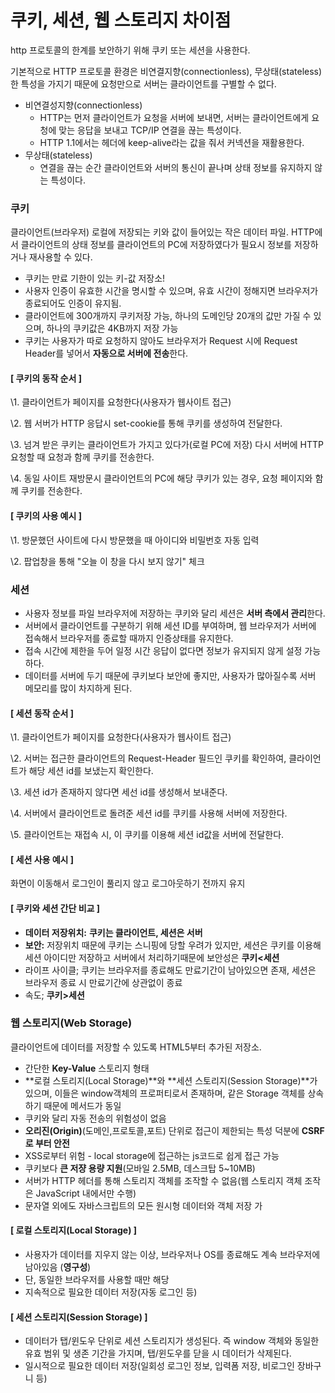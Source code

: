 # 쿠키, 세션, 웹 스토리지 차이점

http 프로토콜의 한계를 보안하기 위해 쿠키 또는 세션을 사용한다.

기본적으로 HTTP 프로토콜 환경은 비연결지향(connectionless), 무상태(stateless)한 특성을 가지기 때문에 요청만으로 서버는 클라이언트를 구별할 수 없다.

- 비연결성지향(connectionless)
  - HTTP는 먼저 클라이언트가 요청을 서버에 보내면, 서버는 클라이언트에게 요청에 맞는 응답을 보내고 TCP/IP 연결을 끊는 특성이다.
  - HTTP 1.1에서는 헤더에 keep-alive라는 값을 줘서 커넥션을 재활용한다.
- 무상태(stateless)
  - 연결을 끊는 순간 클라이언트와 서버의 통신이 끝나며 상태 정보를 유지하지 않는 특성이다.

### **쿠키**

클라이언트(브라우저) 로컬에 저장되는 키와 값이 들어있는 작은 데이터 파일. HTTP에서 클라이언트의 상태 정보를 클라이언트의 PC에 저장하였다가 필요시 정보를 저장하거나 재사용할 수 있다.

- 쿠키는 만료 기한이 있는 키-값 저장소!
- 사용자 인증이 유효한 시간을 명시할 수 있으며, 유효 시간이 정해지면 브라우저가 종료되어도 인증이 유지됨.
- 클라이언트에 300개까지 쿠키저장 가능, 하나의 도메인당 20개의 값만 가질 수 있으며, 하나의 쿠키값은 4KB까지 저장 가능
- 쿠키는 사용자가 따로 요청하지 않아도 브라우저가 Request 시에 Request Header를 넣어서 **자동으로 서버에 전송**한다.

#### **[ 쿠키의 동작 순서 ]**

\1. 클라이언트가 페이지를 요청한다(사용자가 웹사이트 접근)

\2. 웹 서버가 HTTP 응답시 set-cookie를 통해 쿠키를 생성하여 전달한다.

\3. 넘겨 받은 쿠키는 클라이언트가 가지고 있다가(로컬 PC에 저장) 다시 서버에 HTTP 요청할 때 요청과 함께 쿠키를 전송한다.

\4. 동일 사이트 재방문시 클라이언트의 PC에 해당 쿠키가 있는 경우, 요청 페이지와 함께 쿠키를 전송한다.



#### **[ 쿠키의 사용 예시 ]**

\1. 방문했던 사이트에 다시 방문했을 때 아이디와 비밀번호 자동 입력

\2. 팝업창을 통해 "오늘 이 창을 다시 보지 않기" 체크



### **세션**

- 사용자 정보를 파일 브라우저에 저장하는 쿠키와 달리 세션은 **서버 측에서 관리**한다.
- 서버에서 클라이언트를 구분하기 위해 세션 ID를 부여하며, 웹 브라우저가 서버에 접속해서 브라우저를 종료할 때까지 인증상태를 유지한다.
- 접속 시간에 제한을 두어 일정 시간 응답이 없다면 정보가 유지되지 않게 설정 가능하다.
- 데이터를 서버에 두기 때문에 쿠키보다 보안에 좋지만, 사용자가 많아질수록 서버 메모리를 많이 차지하게 된다.

#### **[ 세션 동작 순서 ]**

\1. 클라이언트가 페이지를 요청한다(사용자가 웹사이트 접근)

\2. 서버는 접근한 클라이언트의 Request-Header 필드인 쿠키를 확인하여, 클라이언트가 해당 세션 id를 보냈는지 확인한다.

\3. 세션 id가 존재하지 않다면 세선 id를 생성해서 보내준다.

\4. 서버에서 클라이언트로 돌려준 세션 id를 쿠키를 사용해 서버에 저장한다.

\5. 클라이언트는 재접속 시, 이 쿠키를 이용해 세션 id값을 서버에 전달한다.﻿



#### **[ 세션 사용 예시 ]**

화면이 이동해서 로그인이 풀리지 않고 로그아웃하기 전까지 유지

#### **[ 쿠키와 세션 간단 비교 ]**

- **데이터 저장위치:** **쿠키는 클라이언트, 세션은 서버**
- **보안:** 저장위치 때문에 쿠키는 스니핑에 당할 우려가 있지만, 세션은 쿠키를 이용해 세션 아이디만 저장하고 서버에서 처리하기때문에 보안성은 **쿠키<세션**
- 라이프 사이클; 쿠키는 브라우저를 종료해도 만료기간이 남아있으면 존재, 세션은 브라우저 종료 시 만료기간에 상관없이 종료
- 속도; **쿠키>세션**

### **웹 스토리지(Web Storage)**

클라이언트에 데이터를 저장할 수 있도록 HTML5부터 추가된 저장소. 

- 간단한 **Key-Value** 스토리지 형태
- **로컬 스토리지(Local Storage)**와 **세션 스토리지(Session Storage)**가 있으며, 이들은 window객체의 프로퍼티로서 존재하며, 같은 Storage 객체를 상속하기 때문에 메서드가 동일
- 쿠키와 달리 자동 전송의 위험성이 없음
- **오리진(Origin)**(도메인,프로토콜,포트) 단위로 접근이 제한되는 특성 덕분에 **CSRF로 부터 안전**
- XSS로부터 위험 - local storage에 접근하는 js코드로 쉽게 접근 가능﻿
- 쿠키보다 **큰 저쟝 용량 지원**(모바일 2.5MB, 데스크탑 5~10MB)
- 서버가 HTTP 헤더를 통해 스토리지 객체를 조작할 수 없음(웹 스토리지 객체 조작은 JavaScript 내에서만 수행)
- 문자열 외에도 자바스크립트의 모든 원시형 데이터와 객체 저장 가

#### **[ 로컬 스토리지(Local Storage) ]**﻿

- 사용자가 데이터를 지우지 않는 이상, 브라우저나 OS를 종료해도 계속 브라우저에 남아있음 (**영구성**)
- 단, 동일한 브라우저를 사용할 때만 해당
- 지속적으로 필요한 데이터 저장(자동 로그인 등)

#### **[ 세션 스토리지(Session Storage)﻿ ]**

- 데이터가 탭/윈도우 단위로 세션 스토리지가 생성된다. 즉 window 객체와 동일한 유효 범위 및 생존 기간을 가지며, 탭/윈도우를 닫을 시 데이터가 삭제된다.
- 일시적으로 필요한 데이터 저장(일회성 로그인 정보, 입력폼 저장, 비로그인 장바구니 등)